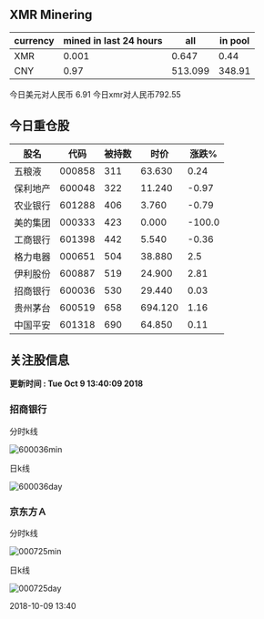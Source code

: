 ## XMR Minering

|currency|mined in last 24 hours|all|in pool|
|---|---|---|---|
|XMR|0.001|0.647|0.44|
|CNY|0.97|513.099|348.91|

今日美元对人民币 6.91	今日xmr对人民币792.55


## 今日重仓股 

|股名|代码|被持数|时价|涨跌%|
|---|---|---|---|---|
|五粮液|000858|311|63.630|0.24|
|保利地产|600048|322|11.240|-0.97|
|农业银行|601288|406|3.760|-0.79|
|美的集团|000333|423|0.000|-100.0|
|工商银行|601398|442|5.540|-0.36|
|格力电器|000651|504|38.880|2.5|
|伊利股份|600887|519|24.900|2.81|
|招商银行|600036|530|29.440|0.03|
|贵州茅台|600519|658|694.120|1.16|
|中国平安|601318|690|64.850|0.11|

## 关注股信息
**更新时间 : Tue Oct  9 13:40:09 2018**
### 招商银行 
分时k线

![600036min](http://image.sinajs.cn/newchart/min/n/sh600036.gif)

日k线

![600036day](http://image.sinajs.cn/newchart/daily/n/sh600036.gif)

### 京东方Ａ 
分时k线

![000725min](http://image.sinajs.cn/newchart/min/n/sz000725.gif)

日k线

![000725day](http://image.sinajs.cn/newchart/daily/n/sz000725.gif)

2018-10-09 13:40